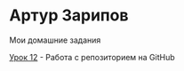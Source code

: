 

# Артур Зарипов
Мои домашние задания

[Урок 12](https://alf4rome0.github.io/lesson_12/sdfa.html "Моя готовая домашка") - Работа с репозиторием на GitHub
